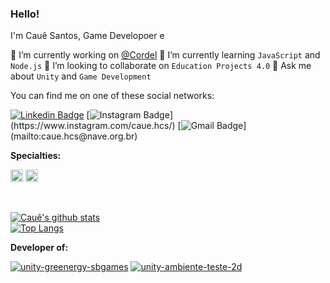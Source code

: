 ### Hello! 

I'm Cauê Santos, Game Developoer e 

🔭 I’m currently working on [@Cordel](https://github.com/Cordel-Labs)
🌱 I’m currently learning `JavaScript` and `Node.js`
👯 I’m looking to collaborate on `Education Projects 4.0`
💬 Ask me about `Unity` and `Game Development`

You can find me on one of these social networks:

[![Linkedin Badge](https://img.shields.io/badge/-LinkedIn-blue?style=flat-square&logo=Linkedin&logoColor=white&link=https://www.linkedin.com/in/chcs)](https://www.linkedin.com/in/chcs)
[![Instagram Badge](https://img.shields.io/badge/-Instagram-rgba(255,35,110,1)?style=flat-square&logo=Instagram&logoColor=white&link=https://www.instagram.com/caue.hcs/)](https://www.instagram.com/caue.hcs/)
[![Gmail Badge](https://img.shields.io/badge/-Gmail-rgba(253,96,64,1)?style=flat-square&logo=Gmail&logoColor=white&link=mailto:caue.hcs@nave.org.br)](mailto:caue.hcs@nave.org.br)


**Specialties:**  

<code><img height="20" src="https://listimg.pinclipart.com/picdir/s/215-2150367_unity-3d-vector-icon-logo-free-vector-silhouette.png"></code>
<code><img height="20" src="https://upload.wikimedia.org/wikipedia/commons/7/7a/C_Sharp_logo.svg"></code>

<br/>

[![Cauê's github stats](https://github-readme-stats.vercel.app/api?username=Cauehcs&count_private=true&show_icons=true&include_all_commits=true)](https://github.com/Cauehcs)
<br/>
[![Top Langs](https://github-readme-stats.vercel.app/api/top-langs/?username=Cauehcs&hide=shaderlab,hlsl&layout=compact)](https://github.com/Cauehcs)

**Developer of:**

[![unity-greenergy-sbgames](https://github-readme-stats.vercel.app/api/pin/?username=Cauehcs&repo=unity-greenergy-sbgames)](https://github.com/Cauehcs/unity-greenergy-sbgames)
[![unity-ambiente-teste-2d](https://github-readme-stats.vercel.app/api/pin/?username=Cauehcs&repo=unity-ambiente-teste-2d)](https://github.com/Cauehcs/unity-ambiente-teste-2d)
